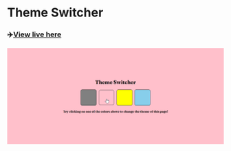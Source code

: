 # Theme Switcher

### ✈️[View live here](https://shrestha-ashish.github.io/Theme-Switcher/)

![](./demo.png)
